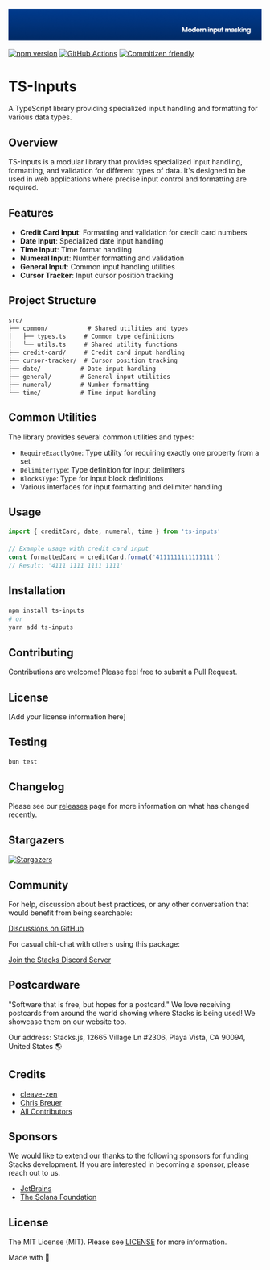 <p align="center"><img src=".github/art/cover.jpg" alt="Social Card of this repo"></p>

[![npm version][npm-version-src]][npm-version-href]
[![GitHub Actions][github-actions-src]][github-actions-href]
[![Commitizen friendly](https://img.shields.io/badge/commitizen-friendly-brightgreen.svg)](http://commitizen.github.io/cz-cli/)
<!-- [![npm downloads][npm-downloads-src]][npm-downloads-href] -->
<!-- [![Codecov][codecov-src]][codecov-href] -->

# TS-Inputs

A TypeScript library providing specialized input handling and formatting for various data types.

## Overview

TS-Inputs is a modular library that provides specialized input handling, formatting, and validation for different types of data. It's designed to be used in web applications where precise input control and formatting are required.

## Features

- **Credit Card Input**: Formatting and validation for credit card numbers
- **Date Input**: Specialized date input handling
- **Time Input**: Time format handling
- **Numeral Input**: Number formatting and validation
- **General Input**: Common input handling utilities
- **Cursor Tracker**: Input cursor position tracking

## Project Structure

```
src/
├── common/           # Shared utilities and types
│   ├── types.ts     # Common type definitions
│   └── utils.ts     # Shared utility functions
├── credit-card/     # Credit card input handling
├── cursor-tracker/  # Cursor position tracking
├── date/           # Date input handling
├── general/        # General input utilities
├── numeral/        # Number formatting
└── time/           # Time input handling
```

## Common Utilities

The library provides several common utilities and types:

- `RequireExactlyOne`: Type utility for requiring exactly one property from a set
- `DelimiterType`: Type definition for input delimiters
- `BlocksType`: Type for input block definitions
- Various interfaces for input formatting and delimiter handling

## Usage

```typescript
import { creditCard, date, numeral, time } from 'ts-inputs'

// Example usage with credit card input
const formattedCard = creditCard.format('4111111111111111')
// Result: '4111 1111 1111 1111'
```

## Installation

```bash
npm install ts-inputs
# or
yarn add ts-inputs
```

## Contributing

Contributions are welcome! Please feel free to submit a Pull Request.

## License

[Add your license information here]

## Testing

```bash
bun test
```

## Changelog

Please see our [releases](https://github.com/stackjs/ts-inputs/releases) page for more information on what has changed recently.

## Stargazers

[![Stargazers](https://starchart.cc/stacksjs/ts-inputs.svg?variant=adaptive)](https://starchart.cc/stacksjs/ts-inputs)

## Community

For help, discussion about best practices, or any other conversation that would benefit from being searchable:

[Discussions on GitHub](https://github.com/stacksjs/ts-inputs/discussions)

For casual chit-chat with others using this package:

[Join the Stacks Discord Server](https://discord.gg/stacksjs)

## Postcardware

"Software that is free, but hopes for a postcard." We love receiving postcards from around the world showing where Stacks is being used! We showcase them on our website too.

Our address: Stacks.js, 12665 Village Ln #2306, Playa Vista, CA 90094, United States 🌎

## Credits

- [cleave-zen](https://github.com/nosir/cleave-zen)
- [Chris Breuer](https://github.com/chrisbbreuer)
- [All Contributors](https://github.com/stacksjs/clarity/contributors)

## Sponsors

We would like to extend our thanks to the following sponsors for funding Stacks development. If you are interested in becoming a sponsor, please reach out to us.

- [JetBrains](https://www.jetbrains.com/)
- [The Solana Foundation](https://solana.com/)

## License

The MIT License (MIT). Please see [LICENSE](LICENSE.md) for more information.

Made with 💙

<!-- Badges -->
[npm-version-src]: https://img.shields.io/npm/v/ts-inputs?style=flat-square
[npm-version-href]: https://npmjs.com/package/ts-inputs
[github-actions-src]: https://img.shields.io/github/actions/workflow/status/stacksjs/ts-inputs/ci.yml?style=flat-square&branch=main
[github-actions-href]: https://github.com/stacksjs/ts-inputs/actions?query=workflow%3Aci

<!-- [codecov-src]: https://img.shields.io/codecov/c/gh/stacksjs/ts-inputs/main?style=flat-square
[codecov-href]: https://codecov.io/gh/stacksjs/ts-inputs -->
